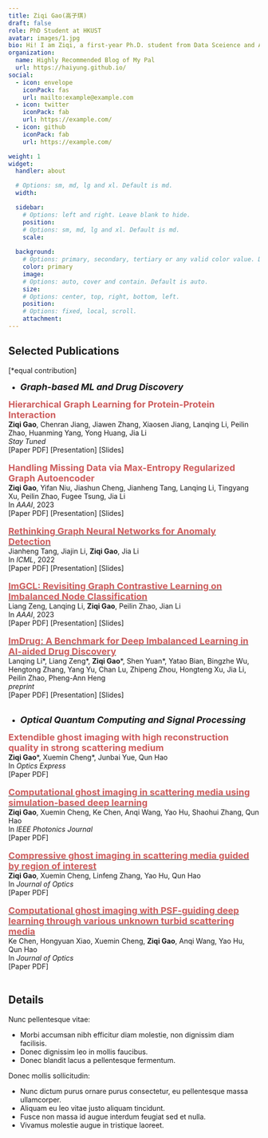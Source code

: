 ```yaml
---
title: Ziqi Gao(高子琪)
draft: false
role: PhD Student at HKUST
avatar: images/1.jpg
bio: Hi! I am Ziqi, a first-year Ph.D. student from Data Sceience and Analytics at HKUST, advised by Prof. [***Jia Li***](https://sites.google.com/view/lijia) and Prof. [***Yong Huang***](http://www.huangresearch.org/). Prior to joining HKUST, I received my bachelor's degree from Huazhong University of Science and Technology and master's degree from Tsinghua University. My reseaech interests include AI-aided drug discovery and deep graph learning.
organization:
  name: Highly Recommended Blog of My Pal
  url: https://haiyung.github.io/
social:
  - icon: envelope
    iconPack: fas
    url: mailto:example@example.com
  - icon: twitter
    iconPack: fab
    url: https://example.com/
  - icon: github
    iconPack: fab
    url: https://example.com/

weight: 1
widget:
  handler: about

  # Options: sm, md, lg and xl. Default is md.
  width:

  sidebar:
    # Options: left and right. Leave blank to hide.
    position:
    # Options: sm, md, lg and xl. Default is md.
    scale:
  
  background:
    # Options: primary, secondary, tertiary or any valid color value. Default is primary.
    color: primary
    image:
    # Options: auto, cover and contain. Default is auto.
    size:
    # Options: center, top, right, bottom, left.
    position:
    # Options: fixed, local, scroll.
    attachment: 
---
```


## Selected Publications
[\*equal contribution]<br>

- ***<font size=4>Graph-based ML and Drug Discovery</font>***<br>

**<font color=#CD5C5C size=4>Hierarchical Graph Learning for Protein-Protein Interaction</font>**<br>
**Ziqi Gao**, Chenran Jiang, Jiawen Zhang, Xiaosen Jiang, Lanqing Li, Peilin Zhao, Huanming Yang, Yong Huang, Jia Li<br>
*Stay Tuned* <br>
[Paper PDF] [Presentation] [Slides]
<br><br>
**<font color=#CD5C5C size=4>Handling Missing Data via Max-Entropy Regularized Graph Autoencoder</font>**<br>
**Ziqi Gao**, Yifan Niu, Jiashun Cheng, Jianheng Tang, Lanqing Li, Tingyang Xu, Peilin Zhao, Fugee Tsung, Jia Li<br>
In *AAAI*, 2023 <br>
[Paper PDF] [Presentation] [Slides]
<br><br>
[**<font color=#CD5C5C size=4>Rethinking Graph Neural Networks for Anomaly Detection</font>**](https://arxiv.org/abs/2205.15508)<br>
Jianheng Tang, Jiajin Li, **Ziqi Gao**, Jia Li<br>
In *ICML*, 2022 <br>
[Paper PDF] [Presentation] [Slides]
<br><br>
[**<font color=#CD5C5C size=4>ImGCL: Revisiting Graph Contrastive Learning on Imbalanced Node Classification</font>**](https://arxiv.org/abs/2205.11332)<br>
Liang Zeng, Lanqing Li, **Ziqi Gao**, Peilin Zhao, Jian Li<br>
In *AAAI*, 2023 <br>
[Paper PDF] [Presentation] [Slides]
<br><br>
[**<font color=#CD5C5C size=4>ImDrug: A Benchmark for Deep Imbalanced Learning in AI-aided Drug Discovery</font>**](https://arxiv.org/abs/2209.07921)<br>
Lanqing Li*, Liang Zeng*, **Ziqi Gao***, Shen Yuan*, Yatao Bian, Bingzhe Wu, Hengtong Zhang, Yang Yu, Chan Lu, Zhipeng Zhou, Hongteng Xu, Jia Li, Peilin Zhao, Pheng-Ann Heng<br>
*preprint* <br>
[Paper PDF] [Presentation] [Slides]<br><br>
- ***<font size=4>Optical Quantum Computing and Signal Processing</font>***<br>

**<font color=#CD5C5C size=4>Extendible ghost imaging with high reconstruction quality in strong scattering medium</font>**<br>
**Ziqi Gao***, Xuemin Cheng*, Junbai Yue, Qun Hao<br>
In *Optics Express* <br>
[Paper PDF]<br><br>
[**<font color=#CD5C5C size=4>Computational ghost imaging in scattering media using simulation-based deep learning</font>**](https://ieeexplore.ieee.org/abstract/document/9200747)<br>
**Ziqi Gao**, Xuemin Cheng, Ke Chen, Anqi Wang, Yao Hu, Shaohui Zhang, Qun Hao<br>
In *IEEE Photonics Journal* <br>
[Paper PDF]<br><br>
[**<font color=#CD5C5C size=4>Compressive ghost imaging in scattering media guided by region of interest</font>**](https://iopscience.iop.org/article/10.1088/2040-8986/ab8612/meta)<br>
**Ziqi Gao**, Xuemin Cheng, Linfeng Zhang, Yao Hu, Qun Hao<br>
In *Journal of Optics* <br>
[Paper PDF]<br><br>
[**<font color=#CD5C5C size=4>Computational ghost imaging with PSF-guiding deep learning through various unknown turbid scattering media</font>**](https://iopscience.iop.org/article/10.1088/2040-8986/ac9741/meta)<br>
Ke Chen, Hongyuan Xiao, Xuemin Cheng, **Ziqi Gao**, Anqi Wang, Yao Hu, Qun Hao<br>
In *Journal of Optics* <br>
[Paper PDF]<br><br>
## Details  

Nunc pellentesque vitae:
- Morbi accumsan nibh efficitur diam molestie, non dignissim diam facilisis.
- Donec dignissim leo in mollis faucibus.
- Donec blandit lacus a pellentesque fermentum.

Donec mollis sollicitudin:
- Nunc dictum purus ornare purus consectetur, eu pellentesque massa ullamcorper.
- Aliquam eu leo vitae justo aliquam tincidunt.
- Fusce non massa id augue interdum feugiat sed et nulla.
- Vivamus molestie augue in tristique laoreet.

